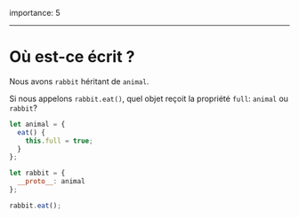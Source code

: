 importance: 5

---

# Où est-ce écrit ?

Nous avons `rabbit` héritant de `animal`.

Si nous appelons `rabbit.eat()`, quel objet reçoit la propriété `full`: `animal` ou `rabbit`?

```js
let animal = {
  eat() {
    this.full = true;
  }
};

let rabbit = {
  __proto__: animal
};

rabbit.eat();
```
